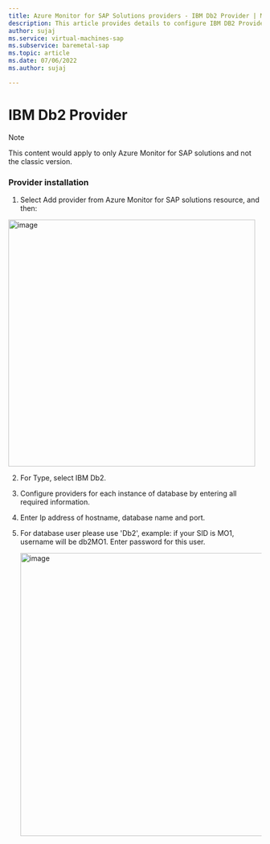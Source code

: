 ```yaml
---
title: Azure Monitor for SAP Solutions providers - IBM Db2 Provider | Microsoft Docs
description: This article provides details to configure IBM DB2 Provider for Azure monitor for SAP solutions.
author: sujaj
ms.service: virtual-machines-sap
ms.subservice: baremetal-sap
ms.topic: article
ms.date: 07/06/2022
ms.author: sujaj

---
```




# **IBM Db2 Provider**

> [!Note]
> This content would apply to only Azure Monitor for SAP solutions and not the classic version.


### Provider installation

1. Select Add provider from Azure Monitor for SAP solutions resource, and then:


<img width="491" alt="image" src="https://user-images.githubusercontent.com/33844181/167706257-2fa23564-cc41-4fc7-a0a2-4d6d0110f563.png">


2. For Type, select IBM Db2.

3. Configure providers for each instance of database by entering all required information.
4. Enter Ip address of hostname, database name and port.
5. For database user please use 'Db2<SAP SID>', example: if your SID is MO1, username will be db2MO1. Enter password for this user. 
    
    <img width="563" alt="image" src="https://user-images.githubusercontent.com/33844181/167953657-5519fafe-d201-4ead-a7d4-2dfb86a3f45e.png">


